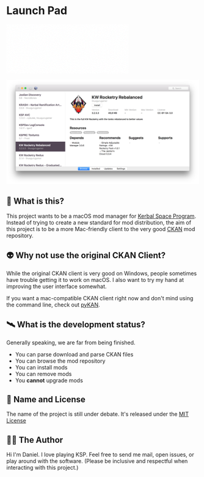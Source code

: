 # Launch Pad

![a cute animation of mods being downloaded, unpacked, and placed into Kerbal Space Program](docs/launchpad.gif)

![A screenshot of the current state of the software](docs/screenshot.png)

## 🚀 What is this?

This project wants to be a macOS mod manager for [Kerbal Space Program](https://kerbalspaceprogram.com).
Instead of trying to create a new standard for mod distribution, the aim of this project is to be a more Mac-friendly
client to the very good [CKAN](https://github.com/KSP-CKAN/CKAN) mod repository.

## 👽 Why not use the original CKAN Client?

While the original CKAN client is very good on Windows, people sometimes have trouble getting it to work on
macOS. I also want to try my hand at improving the user interface somewhat.

If you want a mac-compatible CKAN client right now and don't mind using the command line, check out
[pyKAN](https://github.com/ajventer/pyKAN).

## 🛰 What is the development status?

Generally speaking, we are far from being finished.

- You can parse download and parse CKAN files
- You can browse the mod repository
- You can install mods
- You can remove mods
- You **cannot** upgrade mods

## 👾 Name and License

The name of the project is still under debate. It's released under the [MIT License](https://choosealicense.com/licenses/mit/)

## 👨‍💻 The Author

Hi I'm Daniel. I love playing KSP. Feel free to send me mail, open issues, or play around with the software.
(Please be inclusive and respectful when interacting with this project.)
